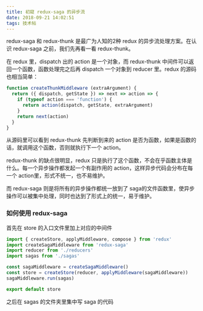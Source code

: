 ```yaml
---
title: 初窥 redux-saga 的异步流
date: 2018-09-21 14:02:51
tags: 技术帖
---
```

redux-saga 和 redux-thunk 是最广为人知的2种 redux 的异步流处理方案。在认识 redux-saga 之前，我们先再看一看 redux-thunk。

在 redux 里，dispatch 出的 action 是一个对象，而 redux-thunk 中间件可以返回一个函数，函数处理完之后再 dispatch 一个对象到 reducer 里。redux 的源码也相当简单：
```javascript
function createThunkMiddleware (extraArgument) {
  return ({ dispatch, getState }) => next => action => {
    if (typeof action === 'function') {
      return action(dispatch, getState, extraArgument)
    }
    return next(action)
  }
}
```
从源码里可以看到 redux-thunk 先判断到来的 action 是否为函数，如果是函数的话，就调用这个函数，否则就执行下一个 action。

redux-thunk 的缺点很明显，redux 只是执行了这个函数，不会在乎函数主体是什么。每一个异步操作都发起一个有副作用的 action，这样异步代码会分布在每一个 action里，形式不统一，也不易维护。

而 redux-saga 则是将所有的异步操作都统一放到了 saga的文件函数里，使异步操作可以被集中处理，同时也达到了形式上的统一，易于维护。

### 如何使用 redux-saga
首先在 store 的入口文件里加上对应的中间件
```javascript
import { createStore, applyMiddleware, compose } from 'redux'
import createSagaMiddleware from 'redux-saga'
import reducer from './reducers'
import sagas from './sagas'

const sagaMiddleware = createSagaMiddleware()
const store = createStore(reducer, applyMiddleware(sagaMiddleware))
sagaMiddleware.run(sagas)

export default store
```
之后在 sagas 的文件夹里集中写 saga 的代码